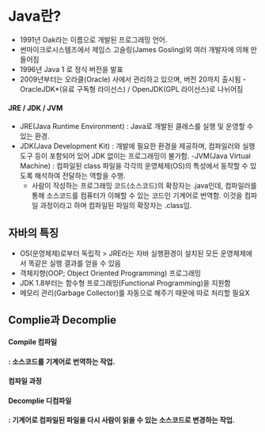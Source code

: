 # Java란?
- 1991년 Oak라는 이름으로 개발된 프로그래밍 언어.
- 썬마이크로시스템즈에서 제임스 고슬링(James Gosling)외 여러 개발자에 의해 만들어짐
- 1996년 Java 1 로 정식 버전을 발표
- 2009년부터는 오라클(Oracle) 사에서 관리하고 있으며, 버전 20까지 출시됨
-OracleJDK*(유료 구독형 라이선스) / OpenJDK(GPL 라이선스)로 나뉘어짐

#### JRE / JDK / JVM
- JRE(Java Runtime Environment) : Java로 개발된 클래스를 실행 및 운영할 수 있는 환경.
- JDK(Java Development Kit) : 개발에 필요한 환경을 제공하며, 컴파일러와 실행 도구 등이 포함되어 있어 JDK 없이는 프로그래밍이 불가함.
-JVM(Java Virtual Machine) : 컴파일된 class 파일을 각각의 운영체제(OS)의 특성에서 동작할 수 있도록 해석하여 전달하는 역할을 수행. 
    - 사람이 작성하는 프로그래밍 코드(소스코드)의 확장자는 .java인데, 컴파일러를 통해 소스코드를 컴퓨터가 이해할 수 있는 코드인 기계어로 번역함. 이것을 컴파일 과정이라고 하며 컴파일된 파일의 확장자는 .class임. 


## 자바의 특징
- OS(운영체제)로부터 독립적 > JRE라는 자바 실행환경이 설치된 모든 운영체제에서 똑같은 실행 결과를 얻을 수 있음
- 객체지향(OOP; Object Oriented Programming)  프로그래밍 
- JDK 1.8부터는 함수형 프로그래밍(Functional Programming)을 지원함
- 메모리 관리(Garbage Collector)를 자동으로 해주기 때문에 따로 처리할 필요X

## Complie과 Decomplie
#### Compile 컴파일
#### : 소스코드를 기계어로 번역하는 작업.

#### 컴파일 과정


#### Decomplie 디컴파일
#### : 기계어로 컴파일된 파일을 다시 사람이 읽을 수 있는 소스코드로 변경하는 작업.
